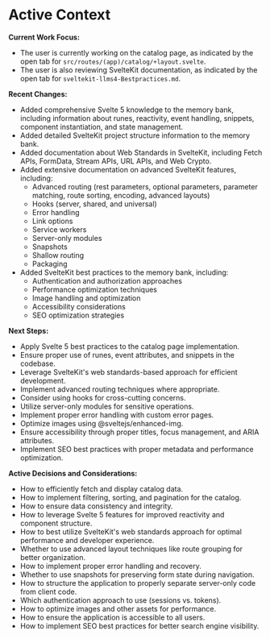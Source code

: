 # Active Context

**Current Work Focus:**

*   The user is currently working on the catalog page, as indicated by the open tab for `src/routes/(app)/catalog/+layout.svelte`.
*   The user is also reviewing SvelteKit documentation, as indicated by the open tab for `sveltekit-llms4-Bestpractices.md`.

**Recent Changes:**

*   Added comprehensive Svelte 5 knowledge to the memory bank, including information about runes, reactivity, event handling, snippets, component instantiation, and state management.
*   Added detailed SvelteKit project structure information to the memory bank.
*   Added documentation about Web Standards in SvelteKit, including Fetch APIs, FormData, Stream APIs, URL APIs, and Web Crypto.
*   Added extensive documentation on advanced SvelteKit features, including:
    * Advanced routing (rest parameters, optional parameters, parameter matching, route sorting, encoding, advanced layouts)
    * Hooks (server, shared, and universal)
    * Error handling
    * Link options
    * Service workers
    * Server-only modules
    * Snapshots
    * Shallow routing
    * Packaging
*   Added SvelteKit best practices to the memory bank, including:
    * Authentication and authorization approaches
    * Performance optimization techniques
    * Image handling and optimization
    * Accessibility considerations
    * SEO optimization strategies

**Next Steps:**

*   Apply Svelte 5 best practices to the catalog page implementation.
*   Ensure proper use of runes, event attributes, and snippets in the codebase.
*   Leverage SvelteKit's web standards-based approach for efficient development.
*   Implement advanced routing techniques where appropriate.
*   Consider using hooks for cross-cutting concerns.
*   Utilize server-only modules for sensitive operations.
*   Implement proper error handling with custom error pages.
*   Optimize images using @sveltejs/enhanced-img.
*   Ensure accessibility through proper titles, focus management, and ARIA attributes.
*   Implement SEO best practices with proper metadata and performance optimization.

**Active Decisions and Considerations:**

*   How to efficiently fetch and display catalog data.
*   How to implement filtering, sorting, and pagination for the catalog.
*   How to ensure data consistency and integrity.
*   How to leverage Svelte 5 features for improved reactivity and component structure.
*   How to best utilize SvelteKit's web standards approach for optimal performance and developer experience.
*   Whether to use advanced layout techniques like route grouping for better organization.
*   How to implement proper error handling and recovery.
*   Whether to use snapshots for preserving form state during navigation.
*   How to structure the application to properly separate server-only code from client code.
*   Which authentication approach to use (sessions vs. tokens).
*   How to optimize images and other assets for performance.
*   How to ensure the application is accessible to all users.
*   How to implement SEO best practices for better search engine visibility.
